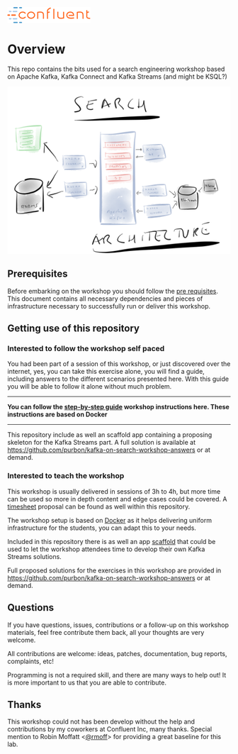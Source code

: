 ![image](images/confluent-logo-300-2.png)

# Overview

This repo contains the bits used for a search engineering workshop based on Apache Kafka, Kafka Connect and Kafka Streams (and might be KSQL?)

![image](images/SearchEngineeringArchitecture.png)

## Prerequisites

Before embarking on the workshop you should follow the [pre requisites](pre-requisites.adoc). This document contains all necessary dependencies
and pieces of infrastructure necessary to successfully run or deliver this workshop.

## Getting use of this repository

### Interested to follow the workshop self paced

You had been part of a session of this workshop, or just discovered over the internet, yes, you can take this exercise alone, you will find a guide, including answers to the different scenarios presented here. With this guide you will be able to follow it alone without much problem.

----

**You can follow the [step-by-step guide](workshop.adoc) workshop instructions here. These instructions are based on Docker**

----

This repository include as well an scaffold app [](SearchEngApp-Scaffold/) containing a proposing skeleton for the Kafka Streams part. A full solution is available at https://github.com/purbon/kafka-on-search-workshop-answers or at demand.


### Interested to teach the workshop

This workshop is usually delivered in sessions of 3h to 4h, but more time can be used so more in depth content and edge cases could be covered. A [timesheet](workshop-timesheet.md) proposal can be found as well within this repository.

The workshop setup is based on [Docker](pre-requisites.adoc) as it helps delivering uniform infrastructure for the students, you can adapt this to your needs.

Included in this repository there is as well an app [scaffold](SearchEngApp-Scaffold/) that could be used to let the workshop attendees time to develop their own Kafka Streams solutions.

Full proposed solutions for the exercises in this workshop are provided in https://github.com/purbon/kafka-on-search-workshop-answers or at demand.

## Questions

If you have questions, issues, contributions or a follow-up on this workshop materials, feel free contribute them back, all your thoughts are very welcome.

All contributions are welcome: ideas, patches, documentation, bug reports, complaints, etc!

Programming is not a required skill, and there are many ways to help out! It is more important to us that you are able to contribute.

## Thanks

This workshop could not has been develop without the help and contributions  by my coworkers at Confluent Inc, many thanks. Special mention to Robin Moffatt <[@rmoff](https://twitter.com/rmoff)> for providing a great baseline for this lab.
